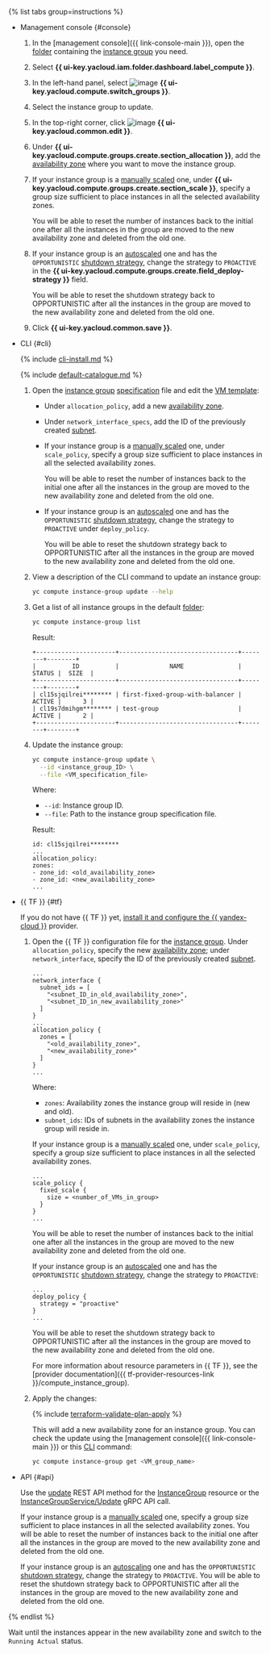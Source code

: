 {% list tabs group=instructions %}

- Management console {#console}

  1. In the [management console]({{ link-console-main }}), open the [folder](../../resource-manager/concepts/resources-hierarchy.md#folder) containing the [instance group](../../compute/concepts/instance-groups/index.md) you need.
  1. Select **{{ ui-key.yacloud.iam.folder.dashboard.label_compute }}**.
  1. In the left-hand panel, select ![image](../../_assets/console-icons/layers-3-diagonal.svg) **{{ ui-key.yacloud.compute.switch_groups }}**.
  1. Select the instance group to update.
  1. In the top-right corner, click ![image](../../_assets/console-icons/pencil.svg) **{{ ui-key.yacloud.common.edit }}**.
  1. Under **{{ ui-key.yacloud.compute.groups.create.section_allocation }}**, add the [availability zone](../../overview/concepts/geo-scope.md) where you want to move the instance group. 
  1. If your instance group is a [manually scaled](../../compute/concepts/instance-groups/scale.md#fixed-scale) one, under **{{ ui-key.yacloud.compute.groups.create.section_scale }}**, specify a group size sufficient to place instances in all the selected availability zones.

     You will be able to reset the number of instances back to the initial one after all the instances in the group are moved to the new availability zone and deleted from the old one.
  1. If your instance group is an [autoscaled](../../compute/concepts/instance-groups/scale.md#auto-scale) one and has the `OPPORTUNISTIC` [shutdown strategy](../../compute/concepts/instance-groups/policies/deploy-policy.md#strategy), change the strategy to `PROACTIVE` in the **{{ ui-key.yacloud.compute.groups.create.field_deploy-strategy }}** field.

     You will be able to reset the shutdown strategy back to OPPORTUNISTIC after all the instances in the group are moved to the new availability zone and deleted from the old one.
  1. Click **{{ ui-key.yacloud.common.save }}**.

- CLI {#cli}

  {% include [cli-install.md](../cli-install.md) %}

  {% include [default-catalogue.md](../default-catalogue.md) %}

  1. Open the [instance group](../../compute/concepts/instance-groups/specification.md) [specification](../../compute/concepts/instance-groups/index.md) file and edit the [VM template](../../compute/concepts/instance-groups/instance-template.md):
     * Under `allocation_policy`, add a new [availability zone](../../overview/concepts/geo-scope.md).
     * Under `network_interface_specs`, add the ID of the previously created [subnet](../../vpc/concepts/network.md#subnet).
     * If your instance group is a [manually scaled](../../compute/concepts/instance-groups/scale.md#fixed-scale) one, under `scale_policy`, specify a group size sufficient to place instances in all the selected availability zones.

       You will be able to reset the number of instances back to the initial one after all the instances in the group are moved to the new availability zone and deleted from the old one.
     * If your instance group is an [autoscaled](../../compute/concepts/instance-groups/scale.md#auto-scale) one and has the `OPPORTUNISTIC` [shutdown strategy](../../compute/concepts/instance-groups/policies/deploy-policy.md#strategy), change the strategy to `PROACTIVE` under `deploy_policy`.

       You will be able to reset the shutdown strategy back to OPPORTUNISTIC after all the instances in the group are moved to the new availability zone and deleted from the old one.
  1. View a description of the CLI command to update an instance group:

     ```bash
     yc compute instance-group update --help
     ```

  1. Get a list of all instance groups in the default [folder](../../resource-manager/concepts/resources-hierarchy.md#folder):

     ```bash
     yc compute instance-group list
     ```

     Result:

     ```text
     +----------------------+---------------------------------+--------+--------+
     |          ID          |              NAME               | STATUS |  SIZE  |
     +----------------------+---------------------------------+--------+--------+
     | cl15sjqilrei******** | first-fixed-group-with-balancer | ACTIVE |      3 |
     | cl19s7dmihgm******** | test-group                      | ACTIVE |      2 |
     +----------------------+---------------------------------+--------+--------+
     ```

  1. Update the instance group:

     ```bash
     yc compute instance-group update \
       --id <instance_group_ID> \
       --file <VM_specification_file>
     ```

     Where:
     * `--id`: Instance group ID.
     * `--file`: Path to the instance group specification file.

     Result:

     ```text
     id: cl15sjqilrei********
     ...
     allocation_policy:
     zones:
     - zone_id: <old_availability_zone>
     - zone_id: <new_availability_zone>
     ...
     ```

- {{ TF }} {#tf}

  If you do not have {{ TF }} yet, [install it and configure the {{ yandex-cloud }}](../../tutorials/infrastructure-management/terraform-quickstart.md#install-terraform) provider.
  1. Open the {{ TF }} configuration file for the [instance group](../../compute/concepts/instance-groups/index.md). Under `allocation_policy`, specify the new [availability zone](../../overview/concepts/geo-scope.md); under `network_interface`, specify the ID of the previously created [subnet](../../vpc/concepts/network.md#subnet).

     ```hcl
     ...
     network_interface {
       subnet_ids = [
         "<subnet_ID_in_old_availability_zone>",
         "<subnet_ID_in_new_availability_zone>"
       ]
     }
     ...
     allocation_policy {
       zones = [
         "<old_availability_zone>",
         "<new_availability_zone>"
       ]
     }
     ...
     ```

     Where:
     * `zones`: Availability zones the instance group will reside in (new and old).
     * `subnet_ids`: IDs of subnets in the availability zones the instance group will reside in.

     If your instance group is a [manually scaled](../../compute/concepts/instance-groups/scale.md#fixed-scale) one, under `scale_policy`, specify a group size sufficient to place instances in all the selected availability zones.

     ```hcl
     ...
     scale_policy {
       fixed_scale {
         size = <number_of_VMs_in_group>
       }
     }
     ...
     ```

     You will be able to reset the number of instances back to the initial one after all the instances in the group are moved to the new availability zone and deleted from the old one.

     If your instance group is an [autoscaled](../../compute/concepts/instance-groups/scale.md#auto-scale) one and has the `OPPORTUNISTIC` [shutdown strategy](../../compute/concepts/instance-groups/policies/deploy-policy.md#strategy), change the strategy to `PROACTIVE`:

     ```hcl
     ...
     deploy_policy {
       strategy = "proactive" 
     }
     ...
     ```

     You will be able to reset the shutdown strategy back to OPPORTUNISTIC after all the instances in the group are moved to the new availability zone and deleted from the old one.

     For more information about resource parameters in {{ TF }}, see the [provider documentation]({{ tf-provider-resources-link }}/compute_instance_group).
  1. Apply the changes:

     {% include [terraform-validate-plan-apply](../../_tutorials/_tutorials_includes/terraform-validate-plan-apply.md) %}

     This will add a new availability zone for an instance group. You can check the update using the [management console]({{ link-console-main }}) or this [CLI](../../cli/quickstart.md) command:

     ```bash
     yc compute instance-group get <VM_group_name>
     ```

- API {#api}

  Use the [update](../../compute/instancegroup/api-ref/InstanceGroup/update.md) REST API method for the [InstanceGroup](../../compute/instancegroup/api-ref/InstanceGroup/index.md) resource or the [InstanceGroupService/Update](../../compute/instancegroup/api-ref/grpc/InstanceGroup/update.md) gRPC API call.

  If your instance group is a [manually scaled](../../compute/concepts/instance-groups/scale.md#fixed-scale) one, specify a group size sufficient to place instances in all the selected availability zones. You will be able to reset the number of instances back to the initial one after all the instances in the group are moved to the new availability zone and deleted from the old one.

  If your instance group is an [autoscaling](../../compute/concepts/instance-groups/scale.md#auto-scale) one and has the `OPPORTUNISTIC` [shutdown strategy](../../compute/concepts/instance-groups/policies/deploy-policy.md#strategy), change the strategy to `PROACTIVE`. You will be able to reset the shutdown strategy back to OPPORTUNISTIC after all the instances in the group are moved to the new availability zone and deleted from the old one.

{% endlist %}

Wait until the instances appear in the new availability zone and switch to the `Running Actual` status.